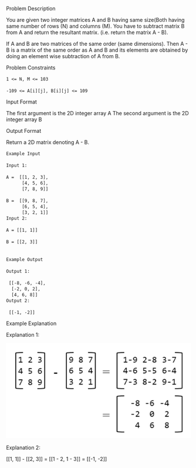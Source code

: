 Problem Description

You are given two integer matrices A and B having same size(Both having same number of rows (N) and columns (M). You have to subtract matrix B from A and return the resultant matrix. (i.e. return the matrix A - B).

If A and B are two matrices of the same order (same dimensions). Then A - B is a matrix of the same order as A and B and its elements are obtained by doing an element wise subtraction of A from B.


Problem Constraints

    1 <= N, M <= 103
    
    -109 <= A[i][j], B[i][j] <= 109



Input Format

The first argument is the 2D integer array A
The second argument is the 2D integer array B


Output Format

Return a 2D matrix denoting A - B.


    
    Example Input
    
    Input 1:
    
    A =  [[1, 2, 3], 
          [4, 5, 6], 
          [7, 8, 9]]
    
    B =  [[9, 8, 7], 
          [6, 5, 4], 
          [3, 2, 1]]
    Input 2:
    
    A = [[1, 1]]
     
    B = [[2, 3]] 
    
    
    Example Output
    
    Output 1:
    
     [[-8, -6, -4],
      [-2, 0, 2],
      [4, 6, 8]]
    Output 2:
    
     [[-1, -2]]


Example Explanation

Explanation 1:

![img.png](img.png)

Explanation 2:

 [[1, 1]] - [[2, 3]] = [[1 - 2, 1 - 3]] = [[-1, -2]]